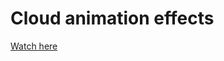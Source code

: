 # Cloud animation effects

<a href='https://druzhkova.github.io/Cloud-animation-effects/'>Watch here</a>
